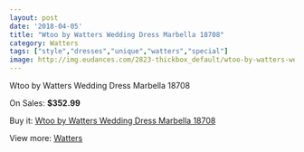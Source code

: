 ```yaml
---
layout: post
date: '2018-04-05'
title: "Wtoo by Watters Wedding Dress Marbella 18708"
category: Watters
tags: ["style","dresses","unique","watters","special"]
image: http://img.eudances.com/2823-thickbox_default/wtoo-by-watters-wedding-dress-marbella-18708.jpg
---
```

Wtoo by Watters Wedding Dress Marbella 18708

On Sales: **$352.99**
<a href="https://www.eudances.com/en/watters/965-wtoo-by-watters-wedding-dress-marbella-18708.html"><amp-img layout="responsive" width="600" height="600" src="//img.eudances.com/2823-thickbox_default/wtoo-by-watters-wedding-dress-marbella-18708.jpg" alt="Wtoo by Watters Wedding Dress Marbella 18708 0" /></a>
<a href="https://www.eudances.com/en/watters/965-wtoo-by-watters-wedding-dress-marbella-18708.html"><amp-img layout="responsive" width="600" height="600" src="//img.eudances.com/2824-thickbox_default/wtoo-by-watters-wedding-dress-marbella-18708.jpg" alt="Wtoo by Watters Wedding Dress Marbella 18708 1" /></a>

Buy it: [Wtoo by Watters Wedding Dress Marbella 18708](https://www.eudances.com/en/watters/965-wtoo-by-watters-wedding-dress-marbella-18708.html "Wtoo by Watters Wedding Dress Marbella 18708")

View more: [Watters](https://www.eudances.com/en/12-watters "Watters")
